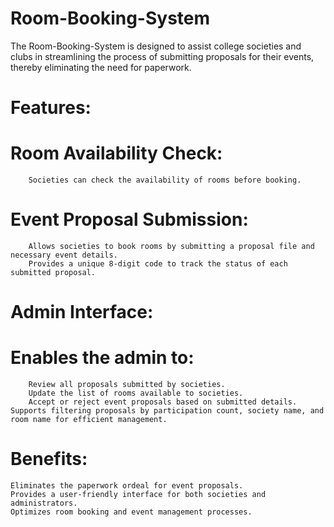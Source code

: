 # Room-Booking-System

The Room-Booking-System is designed to assist college societies and clubs in streamlining the process of submitting proposals for their events, thereby eliminating the need for paperwork.

# Features:
   # Room Availability Check:
        Societies can check the availability of rooms before booking.
   # Event Proposal Submission:

        Allows societies to book rooms by submitting a proposal file and necessary event details.
        Provides a unique 8-digit code to track the status of each submitted proposal.
# Admin Interface:

   # Enables the admin to:
        Review all proposals submitted by societies.
        Update the list of rooms available to societies.
        Accept or reject event proposals based on submitted details.
    Supports filtering proposals by participation count, society name, and room name for efficient management.
# Benefits:
    Eliminates the paperwork ordeal for event proposals.
    Provides a user-friendly interface for both societies and administrators.
    Optimizes room booking and event management processes.